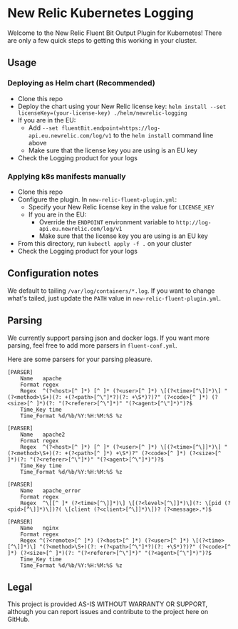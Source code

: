# New Relic Kubernetes Logging

Welcome to the New Relic Fluent Bit Output Plugin for Kubernetes! There are only a few quick steps to getting this 
working in your cluster.

## Usage

### Deploying as Helm chart (Recommended)

* Clone this repo
* Deploy the chart using your New Relic license key: `helm install --set licenseKey=(your-license-key) ./helm/newrelic-logging`
* If you are in the EU:
  * Add `--set fluentBit.endpoint=https://log-api.eu.newrelic.com/log/v1` to the `helm install` command line above
  * Make sure that the license key you are using is an EU key
* Check the Logging product for your logs

### Applying k8s manifests manually

* Clone this repo
* Configure the plugin. In `new-relic-fluent-plugin.yml`:
  * Specify your New Relic license key in the value for `LICENSE_KEY`
  * If you are in the EU:
    * Override the `ENDPOINT` environment variable to `http://log-api.eu.newrelic.com/log/v1`
    * Make sure that the license key you are using is an EU key
* From this directory, run `kubectl apply -f .` on your cluster
* Check the Logging product for your logs

## Configuration notes

We default to tailing `/var/log/containers/*.log`. If you want to change what's tailed, just update the `PATH` 
value in `new-relic-fluent-plugin.yml`.

## Parsing

We currently support parsing json and docker logs. If you want more parsing, feel free to add more parsers in `fluent-conf.yml`.

Here are some parsers for your parsing pleasure. 

```
[PARSER]
    Name   apache
    Format regex
    Regex  ^(?<host>[^ ]*) [^ ]* (?<user>[^ ]*) \[(?<time>[^\]]*)\] "(?<method>\S+)(?: +(?<path>[^\"]*?)(?: +\S*)?)?" (?<code>[^ ]*) (?<size>[^ ]*)(?: "(?<referer>[^\"]*)" "(?<agent>[^\"]*)")?$
    Time_Key time
    Time_Format %d/%b/%Y:%H:%M:%S %z

[PARSER]
    Name   apache2
    Format regex
    Regex  ^(?<host>[^ ]*) [^ ]* (?<user>[^ ]*) \[(?<time>[^\]]*)\] "(?<method>\S+)(?: +(?<path>[^ ]*) +\S*)?" (?<code>[^ ]*) (?<size>[^ ]*)(?: "(?<referer>[^\"]*)" "(?<agent>[^\"]*)")?$
    Time_Key time
    Time_Format %d/%b/%Y:%H:%M:%S %z

[PARSER]
    Name   apache_error
    Format regex
    Regex  ^\[[^ ]* (?<time>[^\]]*)\] \[(?<level>[^\]]*)\](?: \[pid (?<pid>[^\]]*)\])?( \[client (?<client>[^\]]*)\])? (?<message>.*)$

[PARSER]
    Name   nginx
    Format regex
    Regex ^(?<remote>[^ ]*) (?<host>[^ ]*) (?<user>[^ ]*) \[(?<time>[^\]]*)\] "(?<method>\S+)(?: +(?<path>[^\"]*?)(?: +\S*)?)?" (?<code>[^ ]*) (?<size>[^ ]*)(?: "(?<referer>[^\"]*)" "(?<agent>[^\"]*)")?$
    Time_Key time
    Time_Format %d/%b/%Y:%H:%M:%S %z
  ```   

## Legal

This project is provided AS-IS WITHOUT WARRANTY OR SUPPORT, although you can report issues and contribute to the project here on GitHub.
